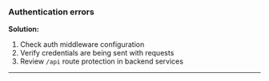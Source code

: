 ### Authentication errors

**Solution:**

1. Check auth middleware configuration
2. Verify credentials are being sent with requests
3. Review `/api` route protection in backend services

---
